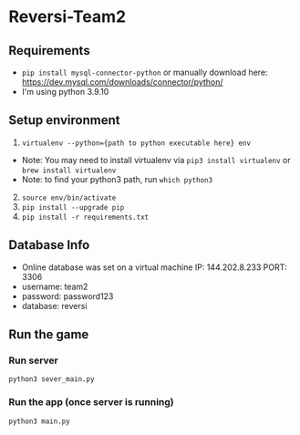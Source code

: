 # Reversi-Team2

## Requirements
* `pip install mysql-connector-python`
or manually download here: https://dev.mysql.com/downloads/connector/python/
* I'm using python 3.9.10

## Setup environment
1. `virtualenv --python={path to python executable here} env`
  * Note: You may need to install virtualenv via `pip3 install virtualenv` or `brew install virtualenv`
  * Note: to find your python3 path, run `which python3`
2. `source env/bin/activate`
3. `pip install --upgrade pip`
4. `pip install -r requirements.txt`

## Database Info
* Online database was set on a virtual machine IP: 144.202.8.233 PORT: 3306
* username: team2
* password: password123
* database: reversi

## Run the game
### Run server
`python3 sever_main.py`
### Run the app (once server is running)
`python3 main.py`
